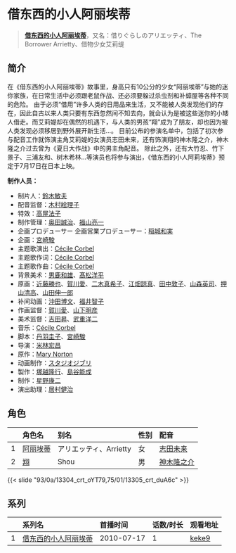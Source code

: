 # 借东西的小人阿丽埃蒂


> <u>**[借东西的小人阿丽埃蒂](https://bgm.tv/subject/6819)**</u>，又名：借りぐらしのアリエッティ、The Borrower Arrietty、借物少女艾莉缇

## 简介

在《借东西的小人阿丽埃蒂》故事里，身高只有10公分的少女“阿丽埃蒂”与她的迷你家族，在日常生活中必须跟老鼠作战、还必须要躲过杀虫剂和补蟑屋等各种不同的危险。
由于必须“借用”许多人类的日用品来生活，又不能被人类发现他们的存在，因此自古以来人类只要有东西忽然间不知去向，就会认为是被这些迷你的小矮人借走。而艾莉媞却在偶然的机遇下，与人类的男孩“翔”成为了朋友，却也因为被人类发现必须移居到野外展开新生活…。
目前公布的参演名单中，包括了初次参与配音工作就饰演主角艾莉媞的女演员志田未来，还有饰演翔的神木隆之介，神木隆之介过去曾为《夏日大作战》中的男主角配音。
除此之外，还有大竹忍、竹下景子、三浦友和、树木希林…等演员也将参与演出，《借东西的小人阿莉埃蒂》预定于7月17日在日本上映。

**制作人员：**
- 制片人：[鈴木敏夫](https://bgm.tv/person/2215)
- 配音监督：[木村絵理子](https://bgm.tv/person/2577)
- 特效：[高屋法子](https://bgm.tv/person/33204)
- 制作管理：[奥田誠治](https://bgm.tv/person/19591)、[福山亮一](https://bgm.tv/person/39716)
- 企画プロデューサー  企画営業プロデューサー：[稲城和実](https://bgm.tv/person/2217)
- 企画：[宮崎駿](https://bgm.tv/person/1040)
- 主题歌演出：[Cécile Corbel](https://bgm.tv/person/6812)
- 主题歌作词：[Cécile Corbel](https://bgm.tv/person/6812)
- 主题歌作曲：[Cécile Corbel](https://bgm.tv/person/6812)
- 背景美术：[男鹿和雄](https://bgm.tv/person/11681)、[髙松洋平](https://bgm.tv/person/29125)
- 原画：[近藤勝也](https://bgm.tv/person/2109)、[賀川愛](https://bgm.tv/person/2068)、[二木真希子](https://bgm.tv/person/11680)、[江畑諒真](https://bgm.tv/person/12625)、[田中敦子](https://bgm.tv/person/11679)、[山森英司](https://bgm.tv/person/21472)、[押山清高](https://bgm.tv/person/12593)、[山田伸一郎](https://bgm.tv/person/59376)
- 补间动画：[沖田博文](https://bgm.tv/person/14844)、[福井智子](https://bgm.tv/person/55140)
- 作画监督：[賀川愛](https://bgm.tv/person/2068)、[山下明彦](https://bgm.tv/person/1417)
- 美术监督：[吉田昇](https://bgm.tv/person/15473)、[武重洋二](https://bgm.tv/person/11682)
- 音乐：[Cécile Corbel](https://bgm.tv/person/6812)
- 脚本：[丹羽圭子](https://bgm.tv/person/15340)、[宮崎駿](https://bgm.tv/person/1040)
- 导演：[米林宏昌](https://bgm.tv/person/7724)
- 原作：[Mary Norton](https://bgm.tv/person/7558)
- 动画制作：[スタジオジブリ](https://bgm.tv/person/2216)
- 製作：[塚越隆行](https://bgm.tv/person/59570)、[島谷能成](https://bgm.tv/person/60290)
- 制作：[星野康二](https://bgm.tv/person/61544)
- 演出助理：[居村健治](https://bgm.tv/person/15786)

## 角色

|     |   角色名   |   别名  | 性别 |  配音  |
|:--- |:------  |:----      |:---  |:--   |
| 1 | [阿丽埃蒂](https://bgm.tv/character/13304) | アリエッティ、Arrietty | 女 | [志田未来](https://bgm.tv/person/6808) |
| 2 | [翔](https://bgm.tv/character/13305) | Shou | 男 | [神木隆之介](https://bgm.tv/person/10972) |

{{< slide "93/0a/13304_crt_oYT79,75/01/13305_crt_duA6c" >}}

## 系列

|     | 系列名        | 首播时间       | 话数/时长 | 观看地址                                                    |
| :-- | :--------- | :--------- | :---- | :------------------------------------------------------ |
| 1   |[借东西的小人阿丽埃蒂](https://bgm.tv/subject/6819)| 2010-07-17 | 1     | [keke9](https://www.keke9.app/play/33985-4-317405.html) |



